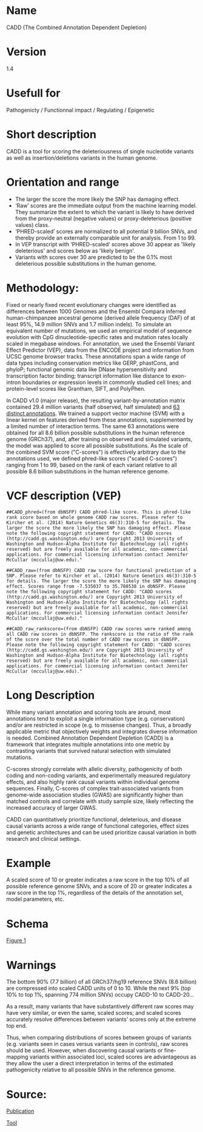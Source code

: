 # Name

CADD (The Combined Annotation Dependent Depletion)

# Version

1.4

# Usefull for

Pathogenicty / Functionnal impact / Regulating / Epigenetic

# Short description

CADD is a tool for scoring the deleteriousness of single nucleotide variants as well as insertion/deletions variants in the human genome. 

# Orientation and range

* The larger the score the more likely the SNP has damaging effect.
* ‘Raw’ scores are the immediate output from the machine learning model. They summarize the extent to which the variant is likely to have derived from the proxy-neutral (negative values) or proxy-deleterious (positive values) class.
* ‘PHRED-scaled’ scores are normalized to all potential 9 billion SNVs, and thereby provide an externally comparable unit for analysis. From 1 to 99.
* In VEP transcript with ‘PHRED-scaled’ scores above 30 appear as 'likely deleterious' and scores below as 'likely benign'.
* Variants with scores over 30 are predicted to be the 0.1% most deleterious possible substitutions in the human genome.

# Methodology:

Fixed or nearly fixed recent evolutionary changes were identified as differences between 1000 Genomes and the Ensembl Compara inferred human-chimpanzee ancestral genome (derived allele frequency (DAF) of at least 95%, 14.9 million SNVs and 1.7 million indels). To simulate an equivalent number of mutations, we used an empirical model of sequence evolution with CpG dinucleotide-specific rates and mutation rates locally scaled in megabase windows. For annotation, we used the Ensembl Variant Effect Predictor (VEP), data from the ENCODE project and information from UCSC genome browser tracks. These annotations span a wide range of data types including conservation metrics like GERP, phastCons, and phyloP; functional genomic data like DNase hypersensitivity and transcription factor binding; transcript information like distance to exon-intron boundaries or expression levels in commonly studied cell lines; and protein-level scores like Grantham, SIFT, and PolyPhen.

In CADD v1.0 (major release), the resulting variant-by-annotation matrix contained 29.4 million variants (half observed, half simulated) and [63 distinct annotations](https://oup.silverchair-cdn.com/oup/backfile/Content_public/Journal/nar/47/D1/10.1093_nar_gky1016/1/gky1016_supplemental_files.pdf?Expires=1616678019&Signature=LwgI9cWmkUB6EVz6U8UzQzIl7p2Xp2XvD3JGKIkPlQCj5~bMqVyAr7O1BMU9saebZEP45HzEzbO0WfZHUXDzHI9Rp0LNB-yv~m0QGU~QxUPp9LVbhIpyqoyYkZ68~KnBgutMk9AbsChawEept-zt0q5Oxd7zjIjbp7ye2my8amJKg2Q3osAcJy0-NncC-nWQdfqvOeTvXv3G24~D8fewmnebYckqimEhOnd4EHD-YhJg6MdH63pRO~lIOoXh2bSTvR-Pugwqs6Cy7qbRW7u3skduhPIIRQiEG3X00ZUpknGyGZ-qlJhmONKuWRjDFk4gsAeqis3jHFTHqTho~nOLNA__&Key-Pair-Id=APKAIE5G5CRDK6RD3PGA). We trained a support vector machine (SVM) with a linear kernel on features derived from these annotations, supplemented by a limited number of interaction terms. The same 63 annotations were obtained for all 8.6 billion possible substitutions in the human reference genome (GRCh37), and, after training on observed and simulated variants, the model was applied to score all possible substitutions. As the scale of the combined SVM score ("C-scores") is effectively arbitrary due to the annotations used, we defined phred-like scores ("scaled C-scores") ranging from 1 to 99, based on the rank of each variant relative to all possible 8.6 billion substitutions in the human reference genome. 

# VCF description (VEP)

`##CADD_phred=(from dbNSFP) CADD phred-like score. This is phred-like rank score based on whole genome CADD raw scores. Please refer to Kircher et al. (2014) Nature Genetics 46(3):310-5 for details. The larger the score the more likely the SNP has damaging effect. Please note the following copyright statement for CADD: "CADD scores (http://cadd.gs.washington.edu/) are Copyright 2013 University of Washington and Hudson-Alpha Institute for Biotechnology (all rights reserved) but are freely available for all academic, non-commercial applications. For commercial licensing information contact Jennifer McCullar (mccullaj@uw.edu)."`

`##CADD_raw=(from dbNSFP) CADD raw score for functional prediction of a SNP. Please refer to Kircher et al. (2014) Nature Genetics 46(3):310-5 for details. The larger the score the more likely the SNP has damaging effect. Scores range from -7.535037 to 35.788538 in dbNSFP. Please note the following copyright statement for CADD: "CADD scores (http://cadd.gs.washington.edu/) are Copyright 2013 University of Washington and Hudson-Alpha Institute for Biotechnology (all rights reserved) but are freely available for all academic, non-commercial applications. For commercial licensing information contact Jennifer McCullar (mccullaj@uw.edu)."`

`##CADD_raw_rankscore=(from dbNSFP) CADD raw scores were ranked among all CADD raw scores in dbNSFP. The rankscore is the ratio of the rank of the score over the total number of CADD raw scores in dbNSFP. Please note the following copyright statement for CADD: "CADD scores (http://cadd.gs.washington.edu/) are Copyright 2013 University of Washington and Hudson-Alpha Institute for Biotechnology (all rights reserved) but are freely available for all academic, non-commercial applications. For commercial licensing information contact Jennifer McCullar (mccullaj@uw.edu)."`

# Long Description

While many variant annotation and scoring tools are around, most annotations tend to exploit a single information type (e.g. conservation) and/or are restricted in scope (e.g. to missense changes). Thus, a broadly applicable metric that objectively weights and integrates diverse information is needed. Combined Annotation Dependent Depletion (CADD) is a framework that integrates multiple annotations into one metric by contrasting variants that survived natural selection with simulated mutations.

C-scores strongly correlate with allelic diversity, pathogenicity of both coding and non-coding variants, and experimentally measured regulatory effects, and also highly rank causal variants within individual genome sequences. Finally, C-scores of complex trait-associated variants from genome-wide association studies (GWAS) are significantly higher than matched controls and correlate with study sample size, likely reflecting the increased accuracy of larger GWAS.

CADD can quantitatively prioritize functional, deleterious, and disease causal variants across a wide range of functional categories, effect sizes and genetic architectures and can be used prioritize causal variation in both research and clinical settings. 

# Example

A scaled score of 10 or greater indicates a raw score in the top 10% of all possible reference genome SNVs, and a score of 20 or greater indicates a raw score in the top 1%, regardless of the details of the annotation set, model parameters, etc.

# Schema

[Figure 1](https://academic.oup.com/nar/article/47/D1/D886/5146191)

# Warnings

The bottom 90% (7.7 billion) of all GRCh37/hg19 reference SNVs (8.6 billion) are compressed into scaled CADD units of 0 to 10. While the next 9% (top 10% to top 1%, spanning 774 million SNVs) occupy CADD-10 to CADD-20...

As a result, many variants that have substantively different raw scores may have very similar, or even the same, scaled scores; and scaled scores accurately resolve differences between variants’ scores only at the extreme top end.

Thus, when comparing distributions of scores between groups of variants (e.g. variants seen in cases versus variants seen in controls), raw scores should be used. However, when discovering causal variants or fine-mapping variants within associated loci, scaled scores are advantageous as they allow the user a direct interpretation in terms of the estimated pathogenicity relative to all possible SNVs in the reference genome.

# Source:

[Publication](https://academic.oup.com/nar/article/47/D1/D886/5146191)

[Tool](https://cadd.gs.washington.edu/)
